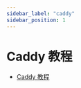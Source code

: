 ```yaml
---
sidebar_label: "caddy"
sidebar_position: 1
---
```

# Caddy 教程

- [Caddy 教程](https://www.bilibili.com/video/BV1Yq1DYSEHY)
